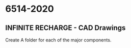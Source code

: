 # 6514-2020
## INFINITE RECHARGE - CAD Drawings

Create A folder for each of the major components.  

